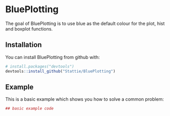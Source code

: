 # BluePlotting

The goal of BluePlotting is to use blue as the default colour for the plot, hist and boxplot functions.

## Installation

You can install BluePlotting from github with:


``` r
# install.packages("devtools")
devtools::install_github("Stattie/BluePlotting")
```

## Example

This is a basic example which shows you how to solve a common problem:

``` r
## basic example code
```
